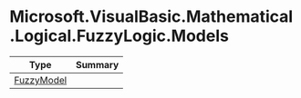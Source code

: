 ﻿
# Microsoft.VisualBasic.Mathematical.Logical.FuzzyLogic.Models

|Type|Summary|
|----|-------|
|[FuzzyModel](./FuzzyModel.md)||

